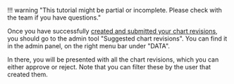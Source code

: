 !!! warning "This tutorial might be partial or incomplete. Please check with the team if you have questions."

Once you have successfully [created and submitted your chart revisions](../updating-charts), you should go to the admin tool "Suggested chart revisions". You can find it in the admin panel, on the right menu bar under "DATA".


In there, you will be presented with all the chart revisions, which you can either approve or reject. Note that you can filter these by the user that created them.
